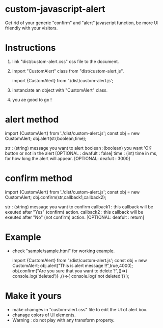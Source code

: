 # custom-javascript-alert
Get rid of your generic "confirm" and "alert" javascript function, be more UI friendly with your visitors.

# Instructions
1. link "dist/custom-alert.css" css file to the document.
2. import "CustomAlert" class from "dist/custom-alert.js".

    import {CustomAlert} from './dist/custom-alert.js';
    
3. instanciate an object with "CustomAlert" class.
4. you ae good to go !

# alert method

  import {CustomAlert} from './dist/custom-alert.js';
  const obj = new CustomAlert;
  obj.alert(str,boolean,time);
  
  str : (string) message you want to alert
  boolean :(boolean) you want 'OK' button or not in the alert [OPTIONAL : dwafult : false]
  time : (int) time in ms, for how long the alert will appear. [OPTIONAL: deafult : 3000]

# confirm method

  import {CustomAlert} from './dist/custom-alert.js';
  const obj = new CustomAlert;
  obj.confirm(str,callback1,callback2);
  
  str : (string) message you want to confirm
  callback1 : this callback will be exeuted after "Yes" (confirm) action.
  callback2 : this callback will be exeuted after "No" (not confirm) action. [OPTIONAL: deafult : return]
  
# Example
   - check "sample/sample.html" for working example.
   
       import {CustomAlert} from './dist/custom-alert.js';
       const obj = new CustomAlert;
       obj.alert("This is alert message !!",true,4000);
       obj.confirm("Are you sure that you want to delete ?",()=>{ console.log('deleted')} ,()=>{ console.log('not deleted')} );
       

# Make it yours
 - make chamges in "custom-alert.css" file to  edit the UI of alert box.
 - chanage colors of UI elements.
 - Warning :  do not play with any transform property.
